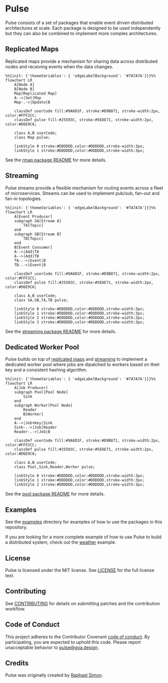 # Pulse

Pulse consists of a set of packages that enable event driven distributed
architectures at scale. Each package is designed to be used independently but
they can also be combined to implement more complex architectures.

## Replicated Maps

Replicated maps provide a mechanism for sharing data across distributed nodes
and receiving events when the data changes.

```mermaid
%%{init: {'themeVariables': { 'edgeLabelBackground': '#7A7A7A'}}}%%
flowchart LR
    A[Node A]
    B[Node B]
    Map[Replicated Map]
    A-->|Set|Map
    Map-.->|Update|B

    classDef userCode fill:#9A6D1F, stroke:#D9B871, stroke-width:2px, color:#FFF2CC;
    classDef pulse fill:#25503C, stroke:#5E8E71, stroke-width:2px, color:#D6E9C6;

    class A,B userCode;
    class Map pulse;

    linkStyle 0 stroke:#DDDDDD,color:#DDDDDD,stroke-width:3px;
    linkStyle 1 stroke:#DDDDDD,color:#DDDDDD,stroke-width:3px;
```

See the [rmap package README](rmap/README.md) for more details.

## Streaming

Pulse streams provide a flexible mechanism for routing events across a fleet of
microservices. Streams can be used to implement pub/sub, fan-out and fan-in
topologies.

```mermaid
%%{init: {'themeVariables': { 'edgeLabelBackground': '#7A7A7A'}}}%%
flowchart LR
    A[Event Producer]
    subgraph SA[Stream A]
        TA[Topic]
    end
    subgraph SB[Stream B]
        TB[Topic]
    end
    B[Event Consumer]
    A-->|Add|TA
    A-->|Add|TB
    TA-.->|Event|B
    TB-.->|Event|B

    classDef userCode fill:#9A6D1F, stroke:#D9B871, stroke-width:2px, color:#FFF2CC;
    classDef pulse fill:#25503C, stroke:#5E8E71, stroke-width:2px, color:#D6E9C6;

    class A,B userCode;
    class SA,SB,TA,TB pulse;

    linkStyle 0 stroke:#DDDDDD,color:#DDDDDD,stroke-width:3px;
    linkStyle 1 stroke:#DDDDDD,color:#DDDDDD,stroke-width:3px;
    linkStyle 2 stroke:#DDDDDD,color:#DDDDDD,stroke-width:3px;
    linkStyle 3 stroke:#DDDDDD,color:#DDDDDD,stroke-width:3px;
```

See the [streaming package README](streaming/README.md) for more details.

## Dedicated Worker Pool

Pulse builds on top of [replicated maps](rmap/README.md) and
[streaming](streaming/README.md) to implement a dedicated worker pool where jobs
are dipatched to workers based on their key and a consistent hashing algorithm.

```mermaid
%%{init: {'themeVariables': { 'edgeLabelBackground': '#7A7A7A'}}}%%
flowchart LR
    A[Job Producer]
    subgraph Pool[Pool Node]
        Sink
    end
    subgraph Worker[Pool Node]
        Reader
        B[Worker]
    end
    A-->|Job+Key|Sink
    Sink-.->|Job|Reader
    Reader-.->|Job|B

    classDef userCode fill:#9A6D1F, stroke:#D9B871, stroke-width:2px, color:#FFF2CC;
    classDef pulse fill:#25503C, stroke:#5E8E71, stroke-width:2px, color:#D6E9C6;

    class A,B userCode;
    class Pool,Sink,Reader,Worker pulse;

    linkStyle 0 stroke:#DDDDDD,color:#DDDDDD,stroke-width:3px;
    linkStyle 1 stroke:#DDDDDD,color:#DDDDDD,stroke-width:3px;
    linkStyle 2 stroke:#DDDDDD,color:#DDDDDD,stroke-width:3px;
```

See the [pool package README](pool/README.md) for more details.

## Examples

See the [examples](examples) directory for examples of how to use the packages
in this repository.

If you are looking for a more complete example of how to use Pulse to build a
distributed system, check out the [weather](examples/weather) example.

## License

Pulse is licensed under the MIT license. See [LICENSE](LICENSE) for the full
license text.

## Contributing

See [CONTRIBUTING](CONTRIBUTING.md) for details on submitting patches and the
contribution workflow.

## Code of Conduct

This project adheres to the Contributor Covenant [code of conduct](CODE_OF_CONDUCT.md).
By participating, you are expected to uphold this code. Please report unacceptable
behavior to [pulse@goa.design](mailto:pulse@goa.design).

## Credits

Pulse was originally created by [Raphael Simon](https://github.com/raphael).
